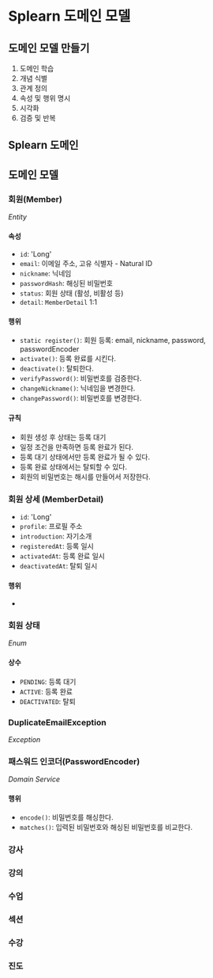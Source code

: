 # Splearn 도메인 모델

## 도메인 모델 만들기

1. 도메인 학습
2. 개념 식별
3. 관계 정의
4. 속성 및 행위 명시
5. 시각화
6. 검증 및 반복

## Splearn 도메인

[//]: # (도메인에 대한 설명)

## 도메인 모델

### 회원(Member)

_Entity_

#### 속성

- `id`: 'Long'
- `email`: 이메일 주소, 고유 식별자 - Natural ID
- `nickname`: 닉네임
- `passwordHash`: 해싱된 비밀번호
- `status`: 회원 상태 (활성, 비활성 등)
- `detail`: `MemberDetail` 1:1

#### 행위

- `static register()`: 회원 등록: email, nickname, password, passwordEncoder
- `activate()`: 등록 완료를 시킨다.
- `deactivate()`: 탈퇴한다.
- `verifyPassword()`: 비밀번호를 검증한다.
- `changeNickname()`: 닉네임을 변경한다.
- `changePassword()`: 비밀번호를 변경한다.

#### 규칙

- 회원 생성 후 상태는 등록 대기
- 일정 조건을 만족하면 등록 완료가 된다.
- 등록 대기 상태에서만 등록 완료가 될 수 있다.
- 등록 완료 상태에서는 탈퇴할 수 있다.
- 회원의 비밀번호는 해시를 만들어서 저장한다.

### 회원 상세 (MemberDetail)

- `id`: 'Long'
- `profile`: 프로필 주소
- `introduction`: 자기소개
- `registeredAt`: 등록 일시
- `activatedAt`: 등록 완료 일시
- `deactivatedAt`: 탈퇴 일시

#### 행위

- 

### 회원 상태

_Enum_

#### 상수

- `PENDING`: 등록 대기
- `ACTIVE`: 등록 완료
- `DEACTIVATED`: 탈퇴

### DuplicateEmailException

_Exception_

### 패스워드 인코더(PasswordEncoder)

_Domain Service_

[//]: # (도메인에서 기술 의존적인 행위는 도메인 서비스로 분리한다.)

#### 행위

- `encode()`: 비밀번호를 해싱한다.
- `matches()`: 입력된 비밀번호와 해싱된 비밀번호를 비교한다.

### 강사

### 강의

### 수업

### 섹션

### 수강

### 진도